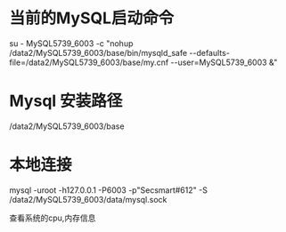 # 当前的MySQL启动命令
su - MySQL5739_6003 -c "nohup /data2/MySQL5739_6003/base/bin/mysqld_safe --defaults-file=/data2/MySQL5739_6003/base/my.cnf --user=MySQL5739_6003 &"
# Mysql 安装路径
/data2/MySQL5739_6003/base
# 本地连接
 mysql -uroot -h127.0.0.1 -P6003 -p"Secsmart#612" -S /data2/MySQL5739_6003/data/mysql.sock
 
查看系统的cpu,内存信息
